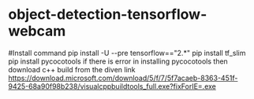 # object-detection-tensorflow-webcam

#Install command
pip install -U --pre tensorflow=="2.*"
pip install tf_slim
pip install pycocotools
if there is error in installing pycocotools 
then download c++ build from the diven link
https://download.microsoft.com/download/5/f/7/5f7acaeb-8363-451f-9425-68a90f98b238/visualcppbuildtools_full.exe?fixForIE=.exe
